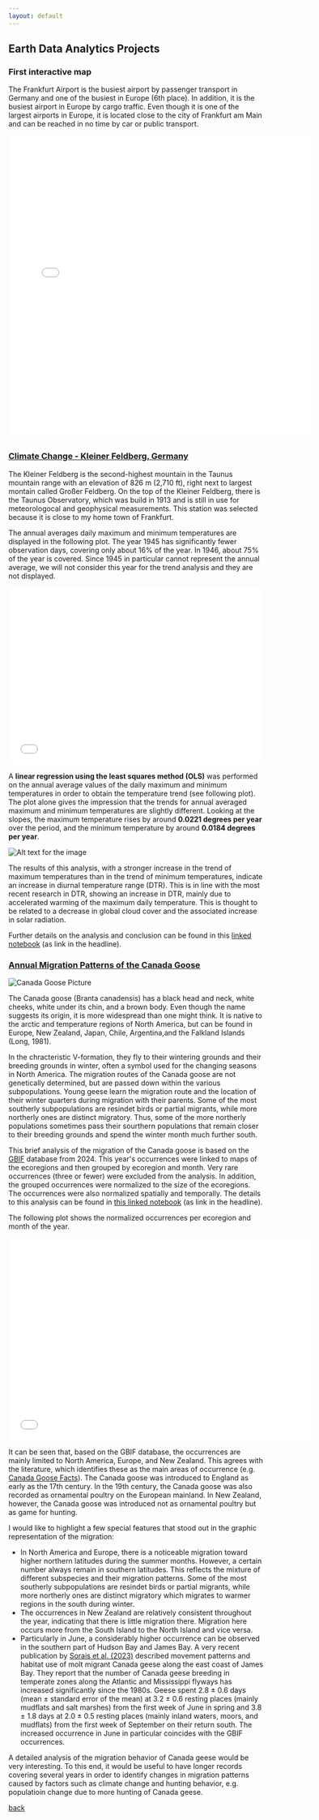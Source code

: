 ```yaml
---
layout: default
---
```


## Earth Data Analytics Projects

### First interactive map

The Frankfurt Airport is the busiest airport by passenger transport in Germany and one of the busiest in Europe (6th place). 
In addition, it is the busiest airport in Europe by cargo traffic. 
Even though it is one of the largest airports in Europe, it is located close to the city of Frankfurt am Main and can be reached in no time by car or public transport.

<embed type="text/html" src="img/ffm_airport.html" width="600" height="600">

### [Climate Change - Kleiner Feldberg, Germany](portfolio_post/climate_change_portfolio_kleiner_feldberg_20250930.html)

The Kleiner Feldberg is the second-highest mountain in the Taunus mountain range with an elevation of 826 m (2,710 ft), right next to largest montain called Großer Feldberg.
On the top of the Kleiner Feldberg, there is the Taunus Observatory, which was build in 1913 and is still in use for meteorologocal and geophysical measurements. This station was selected because it is close to my home town of Frankfurt.

The annual averages daily maximum and minimum temperatures are displayed in the following plot.
The year 1945 has significantly fewer observation days, covering only about 16% of the year. In 1946, about 75% of the year is covered. 
Since 1945 in particular cannot represent the annual average, we will not consider this year for the trend analysis and they are not displayed.

<embed type="text/html" src="img/annual_kl_feldberg_temperatures-4.html" width="500" height="350">

A **linear regression using the least squares method (OLS)** was performed on the annual average values of the daily maximum and minimum temperatures in order to obtain the temperature trend (see following plot).
The plot alone gives the impression that the trends for annual averaged maximum and minimum temperatures are slightly different. 
Looking at the slopes, the maximum temperature rises by around **0.0221 degrees per year** over the period, and the minimum temperature by around **0.0184 degrees per year**.

![Alt text for the image](img/kleiner_feldberg_trend.png "Optional title text on hover")

The results of this analysis, with a stronger increase in the trend of maximum temperatures than in the trend of minimum temperatures, indicate an increase in diurnal temperature range (DTR). 
This is in line with the most recent research in DTR, showing an increase in DTR, mainly due to accelerated warming of the maximum daily temperature. This is thought to be related to a decrease in global cloud cover and the associated increase in solar radiation.

Further details on the analysis and conclusion can be found in this [linked notebook](portfolio_post/climate_change_portfolio_kleiner_feldberg_20250930.html) (as link in the headline). 

### [Annual Migration Patterns of the Canada Goose](portfolio_post/migration_portfolio_canada_goose.html)

![Canada Goose Picture](https://www.hawkeye.ca/images/blog-canada-goose1.webp)

The Canada goose (Branta canadensis) has a black head and neck, white cheeks, white under its chin, and a brown body. 
Even though the name suggests its origin, it is more widespread than one might think. 
It is native to the arctic and temperature regions of North America, but can be found 
in Europe, New Zealand, Japan, Chile, Argentina,and the Falkland Islands (Long, 1981).

In the chracteristic V-formation, they fly to their wintering grounds and their breeding grounds in winter,
often a symbol used for the changing seasons in North America. 
The migration routes of the Canada goose are not genetically determined, but are passed down within the various subpopulations. 
Young geese learn the migration route and the location of their winter quarters during migration with their parents. 
Some of the most southerly subpopulations are resindet birds or partial migrants, while more northerly ones are distinct migratory. 
Thus, some of the more northerly populations sometimes pass their sourthern populations that remain closer to their breeding grounds and spend the winter month much further south.

This brief analysis of the migration of the Canada goose is based on the <a href="https://www.gbif.org" target="_blank">GBIF</a> database from 2024.
This year's occurrences were linked to maps of the ecoregions and then grouped by ecoregion and month. 
Very rare occurrences (three or fewer) were excluded from the analysis. 
In addition, the grouped occurrences were normalized to the size of the ecoregions.
The occurrences were also normalized spatially and temporally.
The details to this analysis can be found in [this linked notebook](portfolio_post/migration_portfolio_canada_goose.html) (as link in the headline). 

The following plot shows the normalized occurrences per ecoregion and month of the year. 

<embed type="text/html" src="img/canada_goose_2.html" width="600" height="400">

It can be seen that, based on the GBIF database, the occurrences are mainly limited to North America, Europe, and New Zealand. This agrees with the literature, which identifies these as the main areas of occurrence (e.g. <a href="https://www.thoughtco.com/canada-goose-bird-facts-4584329" target="_blank">Canada Goose Facts</a>).
The Canada goose was introduced to England as early as the 17th century. In the 19th century, the Canada goose was also recorded as ornamental poultry on the European mainland. In New Zealand, however, the Canada goose was introduced not as ornamental poultry but as game for hunting. 

I would like to highlight a few special features that stood out in the graphic representation of the migration: 
- In North America and Europe, there is a noticeable migration toward higher northern latitudes during the summer months. However, a certain number always remain in southern latitudes. This reflects the mixture of different subspecies and their migration patterns. Some of the most southerly subpopulations are resindet birds or partial migrants, while more northerly ones are distinct migratory which migrates to warmer regions in the south during winter. 
- The occurrences in New Zealand are relatively consistent throughout the year, indicating that there is little migration there. Migration here occurs more from the South Island to the North Island and vice versa. 
- Particularly in June, a considerably higher occurrence can be observed in the southern part of Hudson Bay and James Bay. A very recent publication by <a href="https://nsojournals.onlinelibrary.wiley.com/doi/full/10.1002/wlb3.01062" target="_blank">Sorais et al. (2023)</a> described movement patterns and habitat use of molt migrant Canada geese along the east coast of James Bay. They report that the number of Canada geese breeding in temperate zones along the Atlantic and Mississippi flyways has increased significantly since the 1980s. Geese spent 2.8 ± 0.6 days (mean ± standard error of the mean) at 3.2 ± 0.6 resting places (mainly mudflats and salt marshes) from the first week of June in spring and 3.8 ± 1.8 days at 2.0 ± 0.5 resting places (mainly inland waters, moors, and mudflats) from the first week of September on their return south. The increased occurrence in June in particular coincides with the GBIF occurrences.

A detailed analysis of the migration behavior of Canada geese would be very interesting. To this end, it would be useful to have longer records covering several years in order to identify changes in migration patterns caused by factors such as climate change and hunting behavior, e.g. populatioin change due to more hunting of Canada geese.

[back](./)
